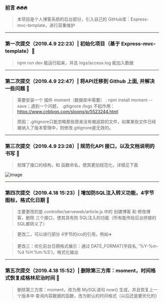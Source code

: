 ### 前言 🔥🔥🔥

> 本项目是个人博客系统的后台部分，引入自己的 GitHub库：Express-mvc-template，进行双重维护

---
### 第一次提交（2019.4.9 22:23）| 初始化项目（基于 Express-mvc-template）🚗

> npm run dev 能运行起来，并且 logs/access.log 能加入数据

---
### 第二次提交（2019.4.9 22:47）| 将API迁移到 Github 上面, 并解决一些问题  🚕

> 需要安装一个 插件 moment（数据库中需要） : npm install moment --save；遇到一个问题， .gitignore /logs 不起作用：https://www.cnblogs.com/sloong/p/5523244.html

> 原因：.gitignore只能忽略那些原来没有被追踪的文件，如果某些文件已经被纳入了版本管理中，则修改.gitignore是无效的。

---
### 第三次提交（2019.4.9 23:28）| 规范化API 接口，以及文档说明的书写  🚙

> 梳理了接口的结构，和 函数命名，使其更加规范化，详细见下面

![image](https://github.com/zhukunpenglinyutong/My-blog-server/blob/master/imgs/3-1.jpg)

---
### 第四次提交（2019.4.18 15:23）| 增加防SQL注入转义功能，4字节图标，格式化日期  🚌

> 主要更改的是 controller/serveweb/article.js 中的 创建博客 和 修改博客，删除 三个接口，使其具有防 SQL注入的功能（所有能传给后台拼接的SQL都转义了）

> 更改二，可以进行部分 4字节的ico的引用，例如✈️

> 更改三：优化前台日期格式展示：通过 DATE_FORMAT(字段名, '%Y-%m-%d %H:%m:%S')，格式化输出

---

### 第五次提交（2019.4.18 15:52）| 删除第三方库：moment，时间格式恢复成格林尼治时间 🚄

> 删除第三方库：moment，改为用 MySQL语句 now() 生成，并且恢复上一个版本中 查询内容数据的函数，改为默认的时间格式（以后还是要优化的）


